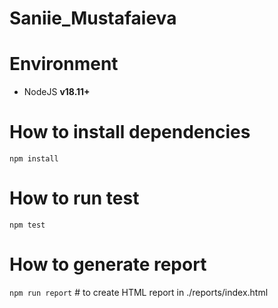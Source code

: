 # Saniie_Mustafaieva

# Environment

- NodeJS **v18.11+**

# How to install dependencies

`npm install`

# How to run test

`npm test`

# How to generate report

`npm run report` # to create HTML report in ./reports/index.html

